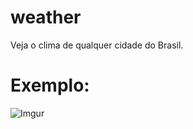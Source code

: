 # weather
Veja o clima de qualquer cidade do Brasil.

# Exemplo:

![Imgur](https://i.imgur.com/8bUMbTN.png)

